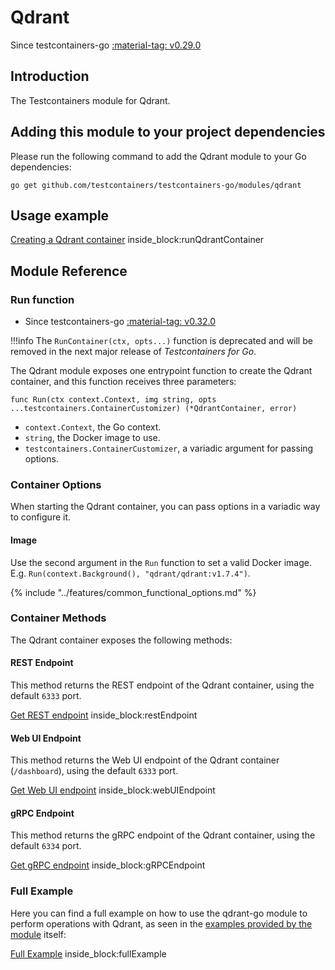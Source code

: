 # Qdrant

Since testcontainers-go <a href="https://github.com/testcontainers/testcontainers-go/releases/tag/v0.29.0"><span class="tc-version">:material-tag: v0.29.0</span></a>

## Introduction

The Testcontainers module for Qdrant.

## Adding this module to your project dependencies

Please run the following command to add the Qdrant module to your Go dependencies:

```
go get github.com/testcontainers/testcontainers-go/modules/qdrant
```

## Usage example

<!--codeinclude-->
[Creating a Qdrant container](../../modules/qdrant/examples_test.go) inside_block:runQdrantContainer
<!--/codeinclude-->

## Module Reference

### Run function

- Since testcontainers-go <a href="https://github.com/testcontainers/testcontainers-go/releases/tag/v0.32.0"><span class="tc-version">:material-tag: v0.32.0</span></a>

!!!info
    The `RunContainer(ctx, opts...)` function is deprecated and will be removed in the next major release of _Testcontainers for Go_.

The Qdrant module exposes one entrypoint function to create the Qdrant container, and this function receives three parameters:

```golang
func Run(ctx context.Context, img string, opts ...testcontainers.ContainerCustomizer) (*QdrantContainer, error)
```

- `context.Context`, the Go context.
- `string`, the Docker image to use.
- `testcontainers.ContainerCustomizer`, a variadic argument for passing options.

### Container Options

When starting the Qdrant container, you can pass options in a variadic way to configure it.

#### Image

Use the second argument in the `Run` function to set a valid Docker image.
E.g. `Run(context.Background(), "qdrant/qdrant:v1.7.4")`.

{% include "../features/common_functional_options.md" %}

### Container Methods

The Qdrant container exposes the following methods:

#### REST Endpoint

This method returns the REST endpoint of the Qdrant container, using the default `6333` port.

<!--codeinclude-->
[Get REST endpoint](../../modules/qdrant/qdrant_test.go) inside_block:restEndpoint
<!--/codeinclude-->

#### Web UI Endpoint

This method returns the Web UI endpoint of the Qdrant container (`/dashboard`), using the default `6333` port.

<!--codeinclude-->
[Get Web UI endpoint](../../modules/qdrant/qdrant_test.go) inside_block:webUIEndpoint
<!--/codeinclude-->

#### gRPC Endpoint

This method returns the gRPC endpoint of the Qdrant container, using the default `6334` port.

<!--codeinclude-->
[Get gRPC endpoint](../../modules/qdrant/qdrant_test.go) inside_block:gRPCEndpoint
<!--/codeinclude-->

### Full Example

Here you can find a full example on how to use the qdrant-go module to perform operations with Qdrant, as seen in the [examples provided by the module](https://github.com/qdrant/go-client/blob/76db566382ed656a920fa273db1a58eec2417dcd/examples/main.go#L1) itself:

<!--codeinclude-->
[Full Example](../../modules/qdrant/examples_test.go) inside_block:fullExample
<!--/codeinclude-->